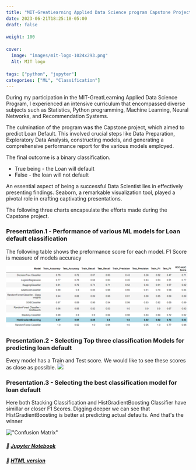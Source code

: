 ```yaml
---
title: "MIT-GreatLearning Applied Data Science program Capstone Project"
date: 2023-06-21T18:25:18-05:00
draft: false

weight: 100

cover:
  image: "images/mit-logo-1024x293.png"
  Alt: MIT logo

tags: ["python", "jupyter"]
categories: ["ML", "Classification"]
---
```


During my participation in the MIT-GreatLearning Applied Data Science Program, I experienced an intensive curriculum that encompassed diverse subjects such as Statistics, Python programming, Machine Learning, Neural Networks, and Recommendation Systems.

The culmination of the program was the Capstone project, which aimed to predict Loan Default. This involved crucial steps like Data Preparation, Exploratory Data Analysis, constructing models, and generating a comprehensive performance report for the various models employed.

The final outcome is a binary classification.

- True being - the Loan will default
- False - the loan will not default

An essential aspect of being a successful Data Scientist lies in effectively presenting findings. Seaborn, a remarkable visualization tool, played a pivotal role in crafting captivating presentations.

The following three charts encapsulate the efforts made during the Capstone project.

### Presentation.1 - Performance of various ML models for Loan default classification

The following table shows the preformance score for each model. F1 Score is measure of models accuracy

![](cap-model-performance.png)

### Presentation.2 - Selecting Top three classification Models for predicting loan default

Every model has a Train and Test score. We would like to see these scores as close as possible.
![](cap-perf-report20230618_2.png)

### Presentation.3 - Selecting the best classification model for loan default

Here both Stacking Classification and HistGradientBoosting Classifier have simillar or closer F1 Scores. Digging deeper
we can see that HistGradientBoosting is better at predicting actual defaults. And that's the winner

!["Confusion Matrix"](Capstone-ConfusionMatrix.png)

##### 🔗 [Jupyter Notebook](https://github.com/cooolbabu/GL-MIT-ADSP-2023/blob/master/capstone/CapstoneProjectLoanDefault_LowCode_SreenivasAngaraM3.ipynb)

##### 🔗 [HTML version ](https://cooolbabu.github.io/ConversationsWithChatGPT/CapstoneProjectLoanDefault_LowCode_SreenivasAngaraFinal3.html)
